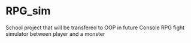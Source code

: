 # RPG_sim
School project that will be transfered to OOP in future
Console RPG fight simulator between player and a monster
